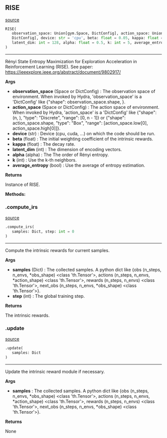 #


## RISE
[source](https://github.com/RLE-Foundation/Hsuanwu/blob/main/hsuanwu/xplore/reward/rise.py/#L59)
```python 
RISE(
   observation_space: Union[gym.Space, DictConfig], action_space: Union[gym.Space,
   DictConfig], device: str = 'cpu', beta: float = 0.05, kappa: float = 2.5e-05,
   latent_dim: int = 128, alpha: float = 0.5, k: int = 5, average_entropy: bool = False
)
```


---
Rényi State Entropy Maximization for Exploration Acceleration in Reinforcement Learning (RISE).
See paper: https://ieeexplore.ieee.org/abstract/document/9802917/


**Args**

* **observation_space** (Space or DictConfig) : The observation space of environment. When invoked by Hydra,
    'observation_space' is a 'DictConfig' like {"shape": observation_space.shape, }.
* **action_space** (Space or DictConfig) : The action space of environment. When invoked by Hydra,
    'action_space' is a 'DictConfig' like
    {"shape": (n, ), "type": "Discrete", "range": [0, n - 1]} or
    {"shape": action_space.shape, "type": "Box", "range": [action_space.low[0], action_space.high[0]]}.
* **device** (str) : Device (cpu, cuda, ...) on which the code should be run.
* **beta** (float) : The initial weighting coefficient of the intrinsic rewards.
* **kappa** (float) : The decay rate.
* **latent_dim** (int) : The dimension of encoding vectors.
* **alpha** (alpha) : The The order of Rényi entropy.
* **k** (int) : Use the k-th neighbors.
* **average_entropy** (bool) : Use the average of entropy estimation.


**Returns**

Instance of RISE.


**Methods:**


### .compute_irs
[source](https://github.com/RLE-Foundation/Hsuanwu/blob/main/hsuanwu/xplore/reward/rise.py/#L109)
```python
.compute_irs(
   samples: Dict, step: int = 0
)
```

---
Compute the intrinsic rewards for current samples.


**Args**

* **samples** (Dict) : The collected samples. A python dict like
    {obs (n_steps, n_envs, *obs_shape) <class 'th.Tensor'>,
    actions (n_steps, n_envs, *action_shape) <class 'th.Tensor'>,
    rewards (n_steps, n_envs) <class 'th.Tensor'>,
    next_obs (n_steps, n_envs, *obs_shape) <class 'th.Tensor'>}.
* **step** (int) : The global training step.


**Returns**

The intrinsic rewards.

### .update
[source](https://github.com/RLE-Foundation/Hsuanwu/blob/main/hsuanwu/xplore/reward/rise.py/#L145)
```python
.update(
   samples: Dict
)
```

---
Update the intrinsic reward module if necessary.


**Args**

* **samples**  : The collected samples. A python dict like
    {obs (n_steps, n_envs, *obs_shape) <class 'th.Tensor'>,
    actions (n_steps, n_envs, *action_shape) <class 'th.Tensor'>,
    rewards (n_steps, n_envs) <class 'th.Tensor'>,
    next_obs (n_steps, n_envs, *obs_shape) <class 'th.Tensor'>}.


**Returns**

None

